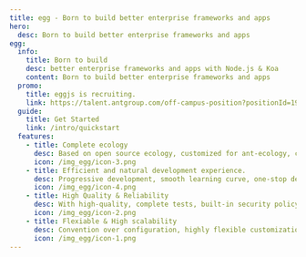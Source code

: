 ```yaml
---
title: egg - Born to build better enterprise frameworks and apps
hero:
  desc: Born to build better enterprise frameworks and apps
egg:
  info:
    title: Born to build
    desc: better enterprise frameworks and apps with Node.js & Koa
    content: Born to build better enterprise frameworks and apps
  promo:
    title: eggjs is recruiting.
    link: https://talent.antgroup.com/off-campus-position?positionId=1920017
  guide:
    title: Get Started
    link: /intro/quickstart
  features:
    - title: Complete ecology
      desc: Based on open source ecology, customized for ant-ecology, can be integrated to backend middleware in one minute, supporting multiple depolyment enviroments.
      icon: /img_egg/icon-3.png
    - title: Efficient and natural development experience.
      desc: Progressive development, smooth learning curve, one-stop development kit, supporting your whole process of development.
      icon: /img_egg/icon-4.png
    - title: High Quality & Reliability
      desc: With high-quality, complete tests, built-in security policy, withstanded the larggest amout of traffic like Double 11 Promotion.
      icon: /img_egg/icon-2.png
    - title: Flexiable & High scalability
      desc: Convention over configuration, highly flexible customization, industry-leading plugin systems and upper-layer business-specific framework systems.
      icon: /img_egg/icon-1.png
---
```


